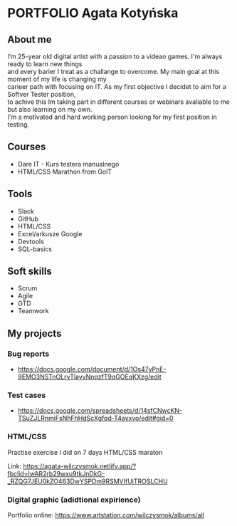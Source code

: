# PORTFOLIO Agata Kotyńska #

## About me ##

I’m 25-year old digital artist with a passion to a videao games. I'm always ready to learn new things                                       
and every barier I treat as a challange to overcome. My main goal at this moment of my life is changing my                                     
carieer path with focusing on IT. As my first objective I decidet to aim for a Softver Tester position,                                       
to achive this Im taking part in different courses or webinars avaliable to me but also learning on my own.                                              
I'm a motivated and hard working person looking for my first position in testing.

## Courses ##
- Dare IT - Kurs testera manualnego
- HTML/CSS Marathon from GoIT

 ## Tools ##
 
 - Slack
 - GitHub
 - HTML/CSS
 - Excel/arkusze Google
 - Devtools
 - SQL-basics
 
## Soft skills ##

- Scrum
- Agile
- GTD
- Teamwork

## My projects ##

### Bug reports ###

- https://docs.google.com/document/d/1Os47yPnE-9EMO3NSTnOLryTlayvNnqzfT9qGOEqKXzg/edit

### Test cases ###

- https://docs.google.com/spreadsheets/d/14sfCNwcKN-TSuZJLRnmiFsNhFhHdScXgfqd-T4ayxvo/edit#gid=0


### HTML/CSS ###

Practise exercise I did on 7 days HTML/CSS maraton 

Link:  https://agata-wilczysmok.netlify.app/?fbclid=IwAR2rb29wxu9tkJnDkG-_RZQG7JEU0kZO463DwYSPDm9RSMVIfUiTROSLCHU

### Digital graphic (adidtional expirience) ###

Portfolio online: https://www.artstation.com/wilczysmok/albums/all
